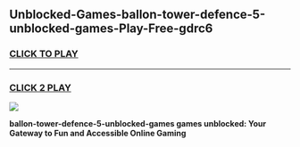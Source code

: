
## Unblocked-Games-ballon-tower-defence-5-unblocked-games-Play-Free-gdrc6
<h3>
<a href="https://premium76.site?title=ballon-tower-defence-5-unblocked-games&ref=21A">CLICK TO PLAY</a></h3>
<hr>

<h3>
<a href="https://premium76.site?title=ballon-tower-defence-5-unblocked-games&ref=21A">CLICK 2 PLAY</a>
  
</h3>

<a href="https://premium76.site?title=ballon-tower-defence-5-unblocked-games&ref=21A"><img src="https://clearcache.store/games.png"></a>


**ballon-tower-defence-5-unblocked-games games unblocked: Your Gateway to Fun and Accessible Online Gaming**
